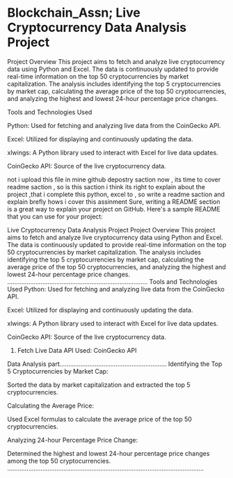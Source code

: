 # Blockchain_Assn; Live Cryptocurrency Data Analysis Project
Project Overview
This project aims to fetch and analyze live cryptocurrency data using Python and Excel. The data is continuously updated to provide real-time information on the top 50 cryptocurrencies by market capitalization. The analysis includes identifying the top 5 cryptocurrencies by market cap, calculating the average price of the top 50 cryptocurrencies, and analyzing the highest and lowest 24-hour percentage price changes.

Tools and Technologies Used

Python: Used for fetching and analyzing live data from the CoinGecko API.

Excel: Utilized for displaying and continuously updating the data.

xlwings: A Python library used to interact with Excel for live data updates.

CoinGecko API: Source of the live cryptocurrency data.

not i upload this file in mine github depostry saction now , its time to cover readme saction , so is this saction i think its right to explain about the project ,that i complete this python, excel to , so write a readme saction and explain brefly hows i cover this assinment
Sure, writing a README section is a great way to explain your project on GitHub. Here's a sample README that you can use for your project:

Live Cryptocurrency Data Analysis Project
Project Overview
This project aims to fetch and analyze live cryptocurrency data using Python and Excel. The data is continuously updated to provide real-time information on the top 50 cryptocurrencies by market capitalization. The analysis includes identifying the top 5 cryptocurrencies by market cap, calculating the average price of the top 50 cryptocurrencies, and analyzing the highest and lowest 24-hour percentage price changes.
................................................................................
Tools and Technologies Used
Python: Used for fetching and analyzing live data from the CoinGecko API.

Excel: Utilized for displaying and continuously updating the data.

xlwings: A Python library used to interact with Excel for live data updates.

CoinGecko API: Source of the live cryptocurrency data.

1. Fetch Live Data
API Used: CoinGecko API


Data Analysis part.............................................................
Identifying the Top 5 Cryptocurrencies by Market Cap:

Sorted the data by market capitalization and extracted the top 5 cryptocurrencies.

Calculating the Average Price:

Used Excel formulas to calculate the average price of the top 50 cryptocurrencies.

Analyzing 24-hour Percentage Price Change:

Determined the highest and lowest 24-hour percentage price changes among the top 50 cryptocurrencies.
................................................................................................................



